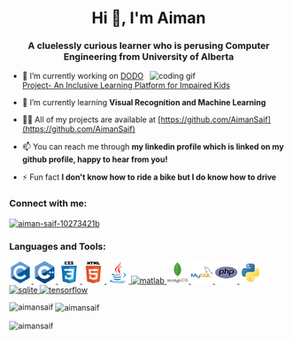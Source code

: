 <h1 align="center">Hi 👋, I'm Aiman</h1>
<h3 align="center">A cluelessly curious learner who is perusing Computer Engineering from University of Alberta</h3>

<img align="right" alt="coding gif" width="250" src="https://media.tenor.com/AlUkiGkR2j8AAAAM/new-game-ahagon-umiko-programming.gif">

- 🔭 I’m currently working on [DODO Project- An Inclusive Learning Platform for Impaired Kids](https://sites.ualberta.ca/~rafiq1/research-projects.html)

- 🌱 I’m currently learning **Visual Recognition and Machine Learning**

- 👨‍💻 All of my projects are available at [https://github.com/AimanSaif](https://github.com/AimanSaif)

- 📫 You can reach me through **my linkedin profile which is linked on my github profile, happy to hear from you!**

- ⚡ Fun fact **I don't know how to ride a bike but I do know how to drive**

<h3 align="left">Connect with me:</h3>
<p align="left">
<a href="https://linkedin.com/in/aiman-saif-10273421b" target="blank"><img align="center" src="https://raw.githubusercontent.com/rahuldkjain/github-profile-readme-generator/master/src/images/icons/Social/linked-in-alt.svg" alt="aiman-saif-10273421b" height="30" width="40" /></a>
</p>

<h3 align="left">Languages and Tools:</h3>
<p align="left"> <a href="https://www.cprogramming.com/" target="_blank" rel="noreferrer"> <img src="https://raw.githubusercontent.com/devicons/devicon/master/icons/c/c-original.svg" alt="c" width="40" height="40"/> </a> <a href="https://www.w3schools.com/cpp/" target="_blank" rel="noreferrer"> <img src="https://raw.githubusercontent.com/devicons/devicon/master/icons/cplusplus/cplusplus-original.svg" alt="cplusplus" width="40" height="40"/> </a> <a href="https://www.w3schools.com/css/" target="_blank" rel="noreferrer"> <img src="https://raw.githubusercontent.com/devicons/devicon/master/icons/css3/css3-original-wordmark.svg" alt="css3" width="40" height="40"/> </a> <a href="https://www.w3.org/html/" target="_blank" rel="noreferrer"> <img src="https://raw.githubusercontent.com/devicons/devicon/master/icons/html5/html5-original-wordmark.svg" alt="html5" width="40" height="40"/> </a> <a href="https://www.java.com" target="_blank" rel="noreferrer"> <img src="https://raw.githubusercontent.com/devicons/devicon/master/icons/java/java-original.svg" alt="java" width="40" height="40"/> </a> <a href="https://www.mathworks.com/" target="_blank" rel="noreferrer"> <img src="https://upload.wikimedia.org/wikipedia/commons/2/21/Matlab_Logo.png" alt="matlab" width="40" height="40"/> </a> <a href="https://www.mongodb.com/" target="_blank" rel="noreferrer"> <img src="https://raw.githubusercontent.com/devicons/devicon/master/icons/mongodb/mongodb-original-wordmark.svg" alt="mongodb" width="40" height="40"/> </a> <a href="https://www.mysql.com/" target="_blank" rel="noreferrer"> <img src="https://raw.githubusercontent.com/devicons/devicon/master/icons/mysql/mysql-original-wordmark.svg" alt="mysql" width="40" height="40"/> </a> <a href="https://www.php.net" target="_blank" rel="noreferrer"> <img src="https://raw.githubusercontent.com/devicons/devicon/master/icons/php/php-original.svg" alt="php" width="40" height="40"/> </a> <a href="https://www.python.org" target="_blank" rel="noreferrer"> <img src="https://raw.githubusercontent.com/devicons/devicon/master/icons/python/python-original.svg" alt="python" width="40" height="40"/> </a> <a href="https://www.sqlite.org/" target="_blank" rel="noreferrer"> <img src="https://www.vectorlogo.zone/logos/sqlite/sqlite-icon.svg" alt="sqlite" width="40" height="40"/> </a> <a href="https://www.tensorflow.org" target="_blank" rel="noreferrer"> <img src="https://www.vectorlogo.zone/logos/tensorflow/tensorflow-icon.svg" alt="tensorflow" width="40" height="40"/> </a> </p>

<p><img align="left" src="https://github-readme-stats.vercel.app/api/top-langs?username=aimansaif&show_icons=true&locale=en&layout=compact" alt="aimansaif" /></p>

<p>&nbsp;<img align="center" src="https://github-readme-stats.vercel.app/api?username=aimansaif&show_icons=true&locale=en" alt="aimansaif" /></p>

<p><img align="center" src="https://github-readme-streak-stats.herokuapp.com/?user=aimansaif&" alt="aimansaif" /></p>
